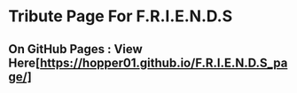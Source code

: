 # Tribute Page For F.R.I.E.N.D.S

## On GitHub Pages : View Here[https://hopper01.github.io/F.R.I.E.N.D.S_page/]
